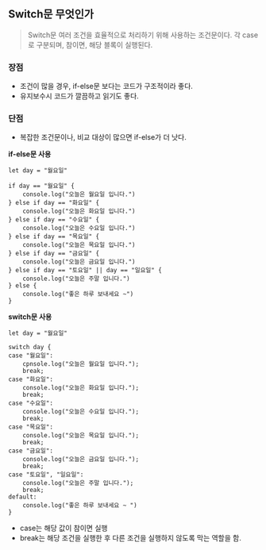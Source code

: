 ## Switch문 무엇인가
> Switch문 여러 조건을 효율적으로 처리하기 위해 사용하는 조건문이다. 각 case로 구분되며, 참이면, 해당 블록이 실행된다.

### 장점 
+ 조건이 많을 경우, if-else문 보다는 코드가 구조적이라 좋다.
+ 유지보수시 코드가 깔끔하고 읽기도 좋다.

### 단점 
+ 복잡한 조건문이나, 비교 대상이 많으면 if-else가 더 낫다.

<strong>if-else문 사용</strong> 
```
let day = "월요일"

if day == "월요일" {
    console.log("오늘은 월요일 입니다.")
} else if day == "화요일" {
    console.log("오늘은 화요일 입니다.")
} else if day == "수요일" {
    console.log("오늘은 수요일 입니다.")
} else if day == "목요일" {
    console.log("오늘은 목요일 입니다.")
} else if day == "금요일" {
    console.log("오늘은 금요일 입니다.")
} else if day == "토요일" || day == "일요일" {
    console.log("오늘은 주말 입니다.")
} else {
    console.log("좋은 하루 보내세요 ~")
}

```

<strong>switch문 사용</strong>
```
let day = "월요일"

switch day {
case "월요일":
    cpnsole.log("오늘은 월요일 입니다.");
    break;
case "화요일":
    console.log("오늘은 화요일 입니다.");
    break;
case "수요일":
    console.log("오늘은 수요일 입니다.");
    break;
case "목요일":
    console.log("오늘은 목요일 입니다.");
    break;
case "금요일":
    console.log("오늘은 금요일 입니다.");
    break;
case "토요일", "일요일":
    console.log("오늘은 주말 입니다.");
    break;
default:
    console.log("좋은 하루 보내세요 ~ ")
}

```
+ case는 해당 값이 참이면 실행
+ break는 해당 조건을 실행한 후 다른 조건을 실행하지 않도록 막는 역할을 함. 






